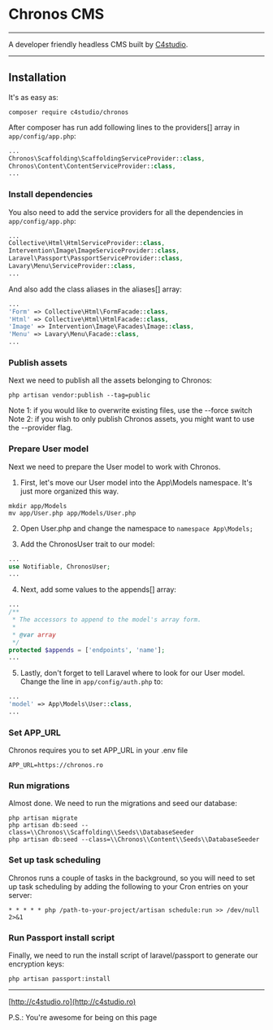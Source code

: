 # Chronos CMS

---

A developer friendly headless CMS built by [C4studio](http://c4studio.ro).

---

## Installation

It's as easy as:

    composer require c4studio/chronos

After composer has run add following lines to the providers[] array in ```app/config/app.php```:

```php
...
Chronos\Scaffolding\ScaffoldingServiceProvider::class,
Chronos\Content\ContentServiceProvider::class,
...
```


### Install dependencies

You also need to add the service providers for all the dependencies in ```app/config/app.php```:

```php
...
Collective\Html\HtmlServiceProvider::class,
Intervention\Image\ImageServiceProvider::class,
Laravel\Passport\PassportServiceProvider::class,
Lavary\Menu\ServiceProvider::class,
...
```

And also add the class aliases in the aliases[] array:

```php
...
'Form' => Collective\Html\FormFacade::class,
'Html' => Collective\Html\HtmlFacade::class,
'Image' => Intervention\Image\Facades\Image::class,
'Menu' => Lavary\Menu\Facade::class,
...
```


### Publish assets

Next we need to publish all the assets belonging to Chronos:

	php artisan vendor:publish --tag=public

Note 1: if you would like to overwrite existing files, use the --force switch
Note 2: if you wish to only publish Chronos assets, you might want to use the --provider flag.


### Prepare User model

Next we need to prepare the User model to work with Chronos.

1. First, let's move our User model into the App\Models namespace. It's just more organized this way.

```
mkdir app/Models
mv app/User.php app/Models/User.php
```

2. Open User.php and change the namespace to ```namespace App\Models;```

3. Add the ChronosUser trait to our model:

```php
...
use Notifiable, ChronosUser;
...
```

4. Next, add some values to the appends[] array:

```php
...
/**
 * The accessors to append to the model's array form.
 *
 * @var array
 */
protected $appends = ['endpoints', 'name'];
...
```

5. Lastly, don't forget to tell Laravel where to look for our User model. Change the line in ```app/config/auth.php``` to:

```php
...
'model' => App\Models\User::class,
...
```


### Set APP_URL

Chronos requires you to set APP_URL in your .env file

	APP_URL=https://chronos.ro


### Run migrations

Almost done. We need to run the migrations and seed our database:

```
php artisan migrate
php artisan db:seed --class=\\Chronos\\Scaffolding\\Seeds\\DatabaseSeeder
php artisan db:seed --class=\\Chronos\\Content\\Seeds\\DatabaseSeeder
```


### Set up task scheduling

Chronos runs a couple of tasks in the background, so you will need to set up task scheduling by adding the following to your Cron entries on your server:

	* * * * * php /path-to-your-project/artisan schedule:run >> /dev/null 2>&1


### Run Passport install script

Finally, we need to run the install script of laravel/passport to generate our encryption keys:

	php artisan passport:install


---
[http://c4studio.ro](http://c4studio.ro)

P.S.: You're awesome for being on this page